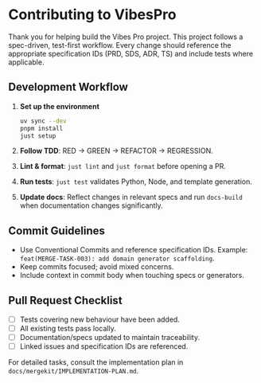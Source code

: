 # Contributing to VibesPro

Thank you for helping build the Vibes Pro project. This project follows a spec-driven, test-first workflow. Every change should reference the appropriate specification IDs (PRD, SDS, ADR, TS) and include tests where applicable.

## Development Workflow

1. **Set up the environment**

   ```bash
   uv sync --dev
   pnpm install
   just setup
   ```

2. **Follow TDD**: RED → GREEN → REFACTOR → REGRESSION.
3. **Lint & format**: `just lint` and `just format` before opening a PR.
4. **Run tests**: `just test` validates Python, Node, and template generation.
5. **Update docs**: Reflect changes in relevant specs and run `docs-build` when documentation changes significantly.

## Commit Guidelines

- Use Conventional Commits and reference specification IDs. Example:
  `feat(MERGE-TASK-003): add domain generator scaffolding`.
- Keep commits focused; avoid mixed concerns.
- Include context in commit body when touching specs or generators.

## Pull Request Checklist

- [ ] Tests covering new behaviour have been added.
- [ ] All existing tests pass locally.
- [ ] Documentation/specs updated to maintain traceability.
- [ ] Linked issues and specification IDs are referenced.

For detailed tasks, consult the implementation plan in `docs/mergekit/IMPLEMENTATION-PLAN.md`.
